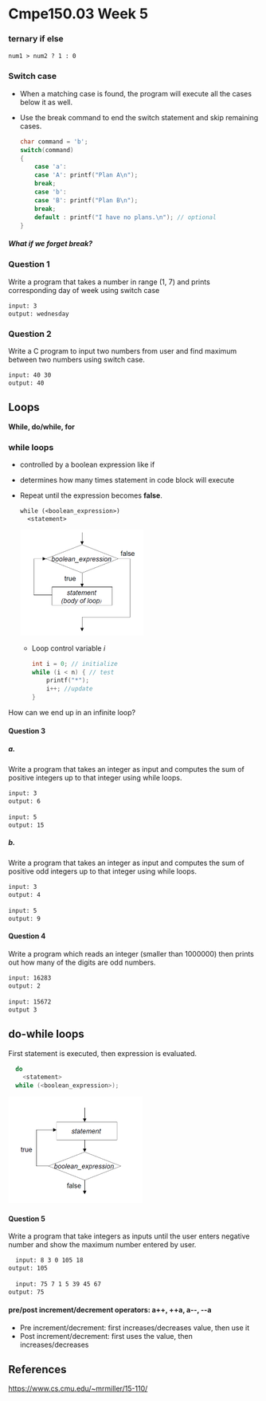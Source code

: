 # Cmpe150.03 Week 5

### ternary if else

```
num1 > num2 ? 1 : 0 
```

### Switch case

- When a matching case is found, the program will execute all the cases below it as well.

- Use the break command to end the switch statement and skip remaining cases.

  ```c
  char command = 'b';
  switch(command)
  {
      case 'a':
      case 'A': printf("Plan A\n");
      break;
      case 'b':
      case 'B': printf("Plan B\n");
      break;
      default : printf("I have no plans.\n"); // optional
  }
  ```

  

##### What if we forget *break*?

### Question 1

Write a program that takes a number in range (1, 7) and prints corresponding day of week using switch case

```
input: 3
output: wednesday
```

### Question 2

Write a C program to input two numbers from user and find maximum between two numbers using switch case.

```
input: 40 30
output: 40
```

## Loops

**While, do/while, for**

### while loops

* controlled by a boolean expression like if

* determines how many times statement in code block will execute

* Repeat until the expression becomes **false**.

  ```
  while (<boolean_expression>)
  	<statement>
  ```

  <img src="figures/1571759785622.png" alt="1571759785622" style="zoom:50%;" />

  

  * Loop control variable *i*
  
    ```c
    int i = 0; // initialize
    while (i < n) { // test
    	printf("*"); 
    	i++; //update
    }
    ```
  
How can we end up in an infinite loop?
  
#### Question 3
  
  ##### a.
  
  Write a program that takes an integer as input and computes the sum of positive integers up to that integer using while loops. 
  
  ```
  input: 3
output: 6
  
input: 5
  output: 15
```
  
  ##### b.
  
  Write a program that takes an integer as input and computes the sum of positive odd integers up to that integer using while loops. 
  
  ```
  input: 3
output: 4
  
input: 5
  output: 9
```
  
  #### Question 4
  
  Write a program which reads an integer (smaller than 1000000) then prints out how many of the digits are odd numbers.
  
  ``` 
  input: 16283 
output: 2
  
input: 15672
  output 3
```
  
  ## do-while loops
  
  First statement is executed, then expression is evaluated. 
  
```c
  do
	<statement>
  while (<boolean_expression>);
```
  
<img src="figures/1571760221894.png" alt="1571760221894" style="zoom:50%;" />
  

  
  
  
  #### Question 5
  
  Write a program that take integers as inputs until the user enters negative number and show the maximum number entered by user.
  
````
  input: 8 3 0 105 18
output: 105
  
  input: 75 7 1 5 39 45 67
output: 75
  ````

  #### pre/post increment/decrement operators: a++, ++a, a--, --a

  * Pre increment/decrement: first increases/decreases value, then use it
  * Post increment/decrement: first uses the value, then increases/decreases
  
  ## References
  
https://www.cs.cmu.edu/~mrmiller/15-110/
